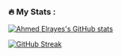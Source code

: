 ### :fire: My Stats :

[![Ahmed Elrayes's GitHub stats](https://github-readme-stats.vercel.app/api?username=Ahmed-Elrayes&show_icons=true&count_private=true&theme=tokyonight)](https://github.com/Ahmed-Elrayes/Ahmed-Elrayes)

[![GitHub Streak](http://github-readme-streak-stats.herokuapp.com?user=Ahmed-Elrayes&theme=radical)]([https://git.io/streak-stats](https://github.com/Ahmed-Elrayes/Ahmed-Elrayes))
